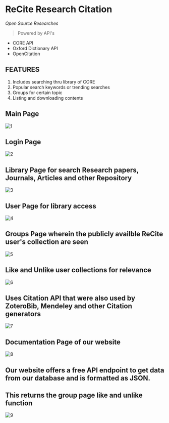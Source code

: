 # ReCite Research Citation 
*Open Source Researches*

> Powered by API's
- CORE API
- Oxford Dictionary API
- OpenCitation

## FEATURES
1. Includes searching thru library of CORE <br>
2. Popular search keywords or trending searches <br>
3. Groups for certain topic <br>
4. Listing and downloading contents <br>

## Main Page
![1](https://user-images.githubusercontent.com/43779189/114821491-3c58d300-9df3-11eb-904e-d9dad42d2537.png)

## Login Page
![2](https://user-images.githubusercontent.com/43779189/114821498-3f53c380-9df3-11eb-966c-90131cb6e348.png)

## Library Page for search Research papers, Journals, Articles and other Repository
![3](https://user-images.githubusercontent.com/43779189/114821514-42e74a80-9df3-11eb-9094-41ef8bd3d055.png)

## User Page for library access 
![4](https://user-images.githubusercontent.com/43779189/114821526-45e23b00-9df3-11eb-9bf3-4814f43e7904.png)

## Groups Page wherein the publicly availble ReCite user's collection are seen
![5](https://user-images.githubusercontent.com/43779189/114821531-47abfe80-9df3-11eb-8a82-e46e530d301a.png)

## Like and Unlike user collections for relevance 
![6](https://user-images.githubusercontent.com/43779189/114821539-4aa6ef00-9df3-11eb-8d5d-706225e23886.png)

## Uses Citation API that were also used by ZoteroBib, Mendeley and other Citation generators
![7](https://user-images.githubusercontent.com/43779189/114821549-4d094900-9df3-11eb-8a9b-faa735b2006e.png)

## Documentation Page of our website
![8](https://user-images.githubusercontent.com/43779189/114821555-4f6ba300-9df3-11eb-900c-0591d85bf5c4.png)

## Our website offers a free API endpoint to get data from our database and is formatted as JSON. 
## This returns the group page like and unlike function
![9](https://user-images.githubusercontent.com/43779189/114821563-52669380-9df3-11eb-96d0-203754b8bbdb.png)
